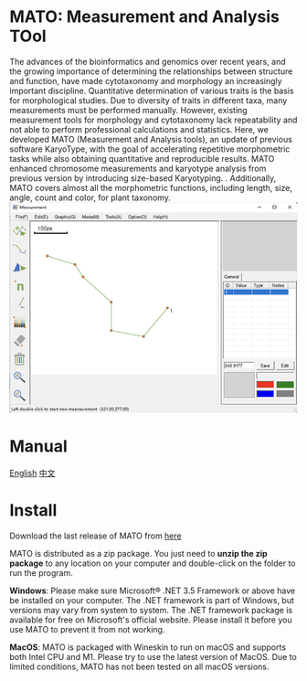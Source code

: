 # MATO: Measurement and Analysis TOol
The advances of the bioinformatics and genomics over recent years, and the growing importance of determining the relationships between structure and function, have made cytotaxonomy and morphology an increasingly important discipline. Quantitative determination of various traits is the basis for morphological studies. Due to diversity of traits in different taxa, many measurements must be performed manually. However, existing measurement tools for morphology and cytotaxonomy lack repeatability and not able to perform professional calculations and statistics. Here, we developed MATO (Measurement and Analysis tools), an update of previous software KaryoType, with the goal of accelerating repetitive morphometric tasks while also obtaining quantitative and reproducible results. MATO enhanced chromosome measurements and karyotype analysis from previous version by introducing size-based Karyotyping. . Additionally, MATO covers almost all the morphometric functions, including length, size, angle, count and color, for plant taxonomy. 
![fig1](./icons/fig1.png)

# Manual
[English](./manual_en.pdf) [中文](./manual_zh_cn.pdf)

# Install
Download the last release of MATO from [here](https://github.com/sculab/MATO/releases)

MATO is distributed as a zip package. You just need to **unzip the zip package** to any location on your computer and double-click on the folder to run the program.

**Windows**: Please make sure Microsoft® .NET 3.5 Framework or above have be installed on your computer. The .NET framework is part of Windows, but versions may vary from system to system. The .NET framework package is available for free on Microsoft's official website. Please install it before you use MATO to prevent it from not working. 

**MacOS**: MATO is packaged with Wineskin to run on macOS and supports both Intel CPU and M1. Please try to use the latest version of MacOS. Due to limited conditions, MATO has not been tested on all macOS versions.
